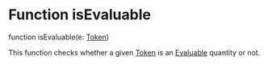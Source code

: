 Function isEvaluable
======

<declaration>

function isEvaluable(e: [Token](reference/v/0.2.1/core/definitions/Token))

</declaration>

This function checks whether a given [Token](reference/v/0.2.1/core/definitions/Token)
is an [Evaluable](reference/v/0.2.1/core/definitions/Evaluable) quantity or not.